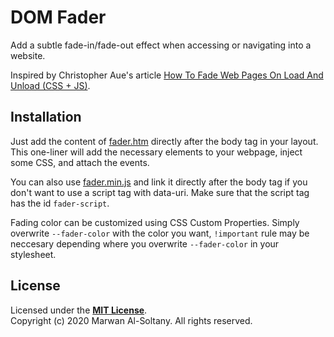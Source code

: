 # DOM Fader

Add a subtle fade-in/fade-out effect when accessing or navigating into a website.

Inspired by Christopher Aue's article [How To Fade Web Pages On Load And Unload (CSS + JS)](https://christopheraue.net/design/fading-pages-on-load-and-unload).


## Installation

Just add the content of [fader.htm](./fader.htm) directly after the body tag in your layout.
This one-liner will add the necessary elements to your webpage, inject some CSS, and attach the events.

You can also use [fader.min.js](./dist/fader.min.js) and link it directly after the body tag if you don't want to use a script tag with data-uri. Make sure that the script tag has the id `fader-script`.

Fading color can be customized using CSS Custom Properties. Simply overwrite `--fader-color` with the color you want, `!important` rule may be neccesary depending where you overwrite `--fader-color` in your stylesheet.


## License

Licensed under the [**MIT License**](./LICENSE).
<br/>
Copyright (c) 2020 Marwan Al-Soltany. All rights reserved.
<br/>
